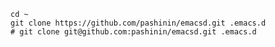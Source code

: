
    cd ~
    git clone https://github.com/pashinin/emacsd.git .emacs.d
    # git clone git@github.com:pashinin/emacsd.git .emacs.d
